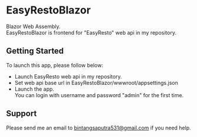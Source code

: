 # EasyRestoBlazor

Blazor Web Assembly.  
EasyRestoBlazor is frontend for "EasyResto" web api in my repository.

## Getting Started

To launch this app, please follow below:
- Launch EasyResto web api in my repository.
- Set web api base url in EasyRestoBlazor/wwwroot/appsettings.json
- Launch the app.  
You can login with username and password "admin" for the first time.

## Support

Please send me an email to bintangsaputra531@gmail.com if you need help.
